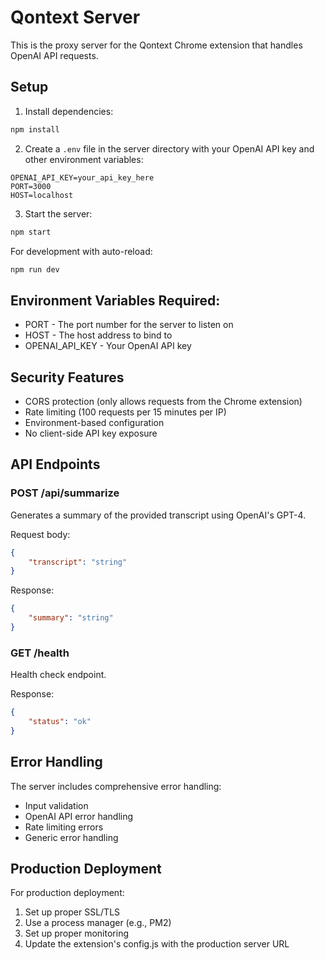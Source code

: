 # Qontext Server

This is the proxy server for the Qontext Chrome extension that handles OpenAI API requests.

## Setup

1. Install dependencies:
```bash
npm install
```

2. Create a `.env` file in the server directory with your OpenAI API key and other environment variables:
```
OPENAI_API_KEY=your_api_key_here
PORT=3000
HOST=localhost
```

3. Start the server:
```bash
npm start
```

For development with auto-reload:
```bash
npm run dev
```

## Environment Variables Required:
- PORT - The port number for the server to listen on
- HOST - The host address to bind to
- OPENAI_API_KEY - Your OpenAI API key

## Security Features

- CORS protection (only allows requests from the Chrome extension)
- Rate limiting (100 requests per 15 minutes per IP)
- Environment-based configuration
- No client-side API key exposure

## API Endpoints

### POST /api/summarize
Generates a summary of the provided transcript using OpenAI's GPT-4.

Request body:
```json
{
    "transcript": "string"
}
```

Response:
```json
{
    "summary": "string"
}
```

### GET /health
Health check endpoint.

Response:
```json
{
    "status": "ok"
}
```

## Error Handling

The server includes comprehensive error handling:
- Input validation
- OpenAI API error handling
- Rate limiting errors
- Generic error handling

## Production Deployment

For production deployment:
1. Set up proper SSL/TLS
2. Use a process manager (e.g., PM2)
3. Set up proper monitoring
4. Update the extension's config.js with the production server URL
